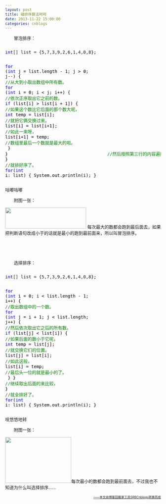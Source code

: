 ```yaml
---
layout: post
title: 磕排序算法呵呵
date: 2013-11-22 15:00:00
categories: cnblogs
---
```


<p>　　冒泡排序：</p>
<div class="cnblogs_code" onclick="cnblogs_code_show('14f21ef7-f46b-4501-aaef-8392d6b3c34f')"><img id="code_img_closed_14f21ef7-f46b-4501-aaef-8392d6b3c34f" class="code_img_closed" src="http://images.cnblogs.com/OutliningIndicators/ContractedBlock.gif" alt="" /><img id="code_img_opened_14f21ef7-f46b-4501-aaef-8392d6b3c34f" class="code_img_opened" style="display: none;" onclick="cnblogs_code_hide('14f21ef7-f46b-4501-aaef-8392d6b3c34f',event)" src="http://images.cnblogs.com/OutliningIndicators/ExpandedBlockStart.gif" alt="" />
<div id="cnblogs_code_open_14f21ef7-f46b-4501-aaef-8392d6b3c34f" class="cnblogs_code_hide">
<pre><span style="color: #0000ff;">int</span>[] list = {5,7,3,9,2,6,1,4,0,8<span style="color: #000000;">};

</span><span style="color: #0000ff;">for</span> (<span style="color: #0000ff;">int</span> j = list.length - 1; j &gt; 0; j--) {    <span style="color: #008000;">//</span><span style="color: #008000;">从大到小取出数组中所有数。</span>
    <span style="color: #0000ff;">for</span> (<span style="color: #0000ff;">int</span> i = 0; i &lt; j; i++) {            <span style="color: #008000;">//</span><span style="color: #008000;">依次正序取出它之前的数。</span>
        <span style="color: #0000ff;">if</span> (list[i] &gt; list[i + 1]) {        <span style="color: #008000;">//</span><span style="color: #008000;">如果这个数比它后面的那个数大呢，</span>
            <span style="color: #0000ff;">int</span> temp = list[i];                <span style="color: #008000;">//</span><span style="color: #008000;">就把它俩交换过来。</span>
            list[i] = list[i+1];            <span style="color: #008000;">//</span><span style="color: #008000;">如此一来呀，</span>
            list[i+1] = temp;                <span style="color: #008000;">//</span><span style="color: #008000;">数组里最后一个数就是最大的啦。</span>
<span style="color: #000000;">        }
    }　　　　　　　　　　　　　　　　　　　　　　　</span><span style="color: #008000;">//</span><span style="color: #008000;">然后按照第三行的内容遍历整个数组，</span>
}                                           <span style="color: #008000;">//</span><span style="color: #008000;">就排好序了。</span>
<span style="color: #0000ff;">for</span>(<span style="color: #0000ff;">int</span><span style="color: #000000;"> i: list) {
    System.out.println(i);
}</span></pre>
</div>
<span class="cnblogs_code_collapse">咕嘟咕嘟</span></div>
<p>　　附图一张：</p>
<p><img src="http://images.cnitblog.com/blog/580469/201311/22230617-c2a8028f2ae04d6db200c33f0d857e0c.png" alt="" width="262" height="68" /> 每次最大的数都会跑到最后面去，如果把判断语句改成小于的话就是最小的跑到最前面来，所以叫冒泡排序。</p>
<p>&nbsp;</p>
<p>&nbsp;</p>
<p>　　选择排序：</p>
<div class="cnblogs_code" onclick="cnblogs_code_show('5c7f30c6-8af0-46f2-b83e-fb312ddcda91')"><img id="code_img_closed_5c7f30c6-8af0-46f2-b83e-fb312ddcda91" class="code_img_closed" src="http://images.cnblogs.com/OutliningIndicators/ContractedBlock.gif" alt="" /><img id="code_img_opened_5c7f30c6-8af0-46f2-b83e-fb312ddcda91" class="code_img_opened" style="display: none;" onclick="cnblogs_code_hide('5c7f30c6-8af0-46f2-b83e-fb312ddcda91',event)" src="http://images.cnblogs.com/OutliningIndicators/ExpandedBlockStart.gif" alt="" />
<div id="cnblogs_code_open_5c7f30c6-8af0-46f2-b83e-fb312ddcda91" class="cnblogs_code_hide">
<pre><span style="color: #0000ff;">int</span>[] list = {5,7,3,9,2,6,1,4,0,8<span style="color: #000000;">};

</span><span style="color: #0000ff;">for</span> (<span style="color: #0000ff;">int</span> i = 0; i &lt; list.length - 1; i++) {         <span style="color: #008000;">//</span><span style="color: #008000;">取出数组中的一个数。</span>
    <span style="color: #0000ff;">for</span> (<span style="color: #0000ff;">int</span> j = i + 1; j &lt; list.length; j++) {        <span style="color: #008000;">//</span><span style="color: #008000;">然后依次取出它之后的所有数。</span>
        <span style="color: #0000ff;">if</span> (list[j] &lt; list[i]) {                    <span style="color: #008000;">//</span><span style="color: #008000;">如果后面的数小于它呢，</span>
            <span style="color: #0000ff;">int</span> temp = list[j];                        <span style="color: #008000;">//</span><span style="color: #008000;">就交换它们的位置。</span>
            list[j] = list[i];                        <span style="color: #008000;">//</span><span style="color: #008000;">如此这般，</span>
            list[i] = temp;                            <span style="color: #008000;">//</span><span style="color: #008000;">最后头一位的就是最小的了。</span>
<span style="color: #000000;">        }
    }                                                </span><span style="color: #008000;">//</span><span style="color: #008000;">继续取出后面的来比较，</span>
}                                                    <span style="color: #008000;">//</span><span style="color: #008000;">就全排好了。</span>
<span style="color: #0000ff;">for</span>(<span style="color: #0000ff;">int</span><span style="color: #000000;"> i: list) {
    System.out.println(i);
}</span></pre>
</div>
<span class="cnblogs_code_collapse">吱悠悠地转</span></div>
<p>　　附图一张：</p>
<p><img src="http://images.cnitblog.com/blog/580469/201311/22232325-6503fb6d46a64d2cbfa05349ed32d1b1.png" alt="" width="214" height="148" />每次最小的数都会跑到最前面去，不过我也不知道为什么叫选择排序&hellip;&hellip;</p>

<div align=right><a href="https://github.com/mlxy"><font size=1>——本文由博客园搬家工具SRBCnblogs转换而成</font></a></div>
